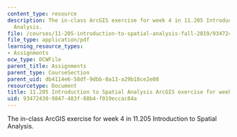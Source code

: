 ```yaml
---
content_type: resource
description: The in-class ArcGIS exercise for week 4 in 11.205 Introduction to Spatial
  Analysis.
file: /courses/11-205-introduction-to-spatial-analysis-fall-2019/934724309847483f88b4f019eccac84a_11.205f19_week_4_arc.pdf
file_type: application/pdf
learning_resource_types:
- Assignments
ocw_type: OCWFile
parent_title: Assignments
parent_type: CourseSection
parent_uid: db4114e6-58df-9dbb-0a13-a29b18ce2e08
resourcetype: Document
title: 11.205 Introduction to Spatial Analysis ArcGIS exercise for week 4
uid: 93472430-9847-483f-88b4-f019eccac84a
---
```

The in-class ArcGIS exercise for week 4 in 11.205 Introduction to Spatial Analysis.

